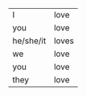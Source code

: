 
|           |       |
| --------- | ----- |
| I         | love  |
| you       | love  |
| he/she/it | loves |
| we        | love  |
| you       | love  |
| they      | love  |